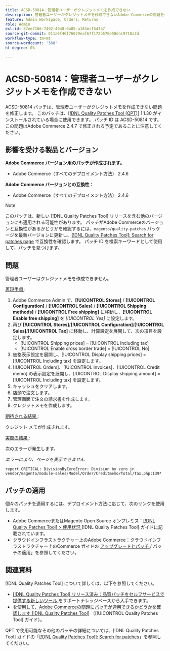```yaml
---
title: ACSD-50814：管理者ユーザーがクレジットメモを作成できない
description: 管理者ユーザーがクレジットメモを作成できないAdobe Commerceの問題を修正するには、ACSD-50814 パッチを適用します。
feature: Admin Workspace, Orders, Returns
role: Admin
exl-id: 87ee7166-7492-4948-9a85-a183ecf54fa7
source-git-commit: 011a6f46f76029eaf67f172b576e58dac9710a3d
workflow-type: tm+mt
source-wordcount: '368'
ht-degree: 0%

---
```


# ACSD-50814：管理者ユーザーがクレジットメモを作成できない

ACSD-50814 パッチは、管理者ユーザーがクレジットメモを作成できない問題を修正します。 このパッチは、[[!DNL Quality Patches Tool (QPT)]](https://experienceleague.adobe.com/en/docs/commerce-operations/tools/quality-patches-tool/quality-patches-tool-to-self-serve-quality-patches) 1.1.30 がインストールされている場合に使用できます。 パッチ ID は ACSD-50814 です。 この問題はAdobe Commerce 2.4.7 で修正される予定であることに注意してください。

## 影響を受ける製品とバージョン

**Adobe Commerce バージョン用のパッチが作成されます。**

* Adobe Commerce（すべてのデプロイメント方法） 2.4.6

**Adobe Commerce バージョンとの互換性：**

* Adobe Commerce（すべてのデプロイメント方法） 2.4.6

>[!NOTE]
>
>このパッチは、新しい [!DNL Quality Patches Tool] リリースを含む他のバージョンにも適用される可能性があります。 パッチがAdobe Commerceのバージョンと互換性があるかどうかを確認するには、`magento/quality-patches` パッケージを最新バージョンに更新し、[[!DNL Quality Patches Tool]: Search for patches page](https://experienceleague.adobe.com/tools/commerce-quality-patches/index.html) で互換性を確認します。 パッチ ID を検索キーワードとして使用して、パッチを見つけます。

## 問題

管理者ユーザーはクレジットメモを作成できません。

<u> 再現手順 </u>:

1. Adobe Commerce Admin で、**[!UICONTROL Stores]** / **[!UICONTROL Configuration]** / **[!UICONTROL Sales]** / **[!UICONTROL Shipping methods]** / **[!UICONTROL Free shipping]** に移動し、**[!UICONTROL Enable free shipping]** を *[!UICONTROL Yes]* に設定します。
1. 再び **[!UICONTROL Stores]**/**[!UICONTROL Configuration]**/**[!UICONTROL Sales]**/**[!UICONTROL Tax]** に移動し、計算設定を展開して、次の項目を設定します。
   * [!UICONTROL Shipping prices] = [!UICONTROL Including tax]
   * [!UICONTROL Enable cross border trade] = [!UICONTROL No]
1. 価格表示設定を展開し、[!UICONTROL Display shipping prices] = [!UICONTROL Including tax] を設定します。
1. [!UICONTROL Orders]、[!UICONTROL Invoices]、[!UICONTROL Credit memo] の表示設定を展開し、[!UICONTROL Display shipping amount] = [!UICONTROL Including tax] を設定します。
1. キャッシュをクリアします。
1. 店頭で注文します。
1. 管理画面で注文の請求書を作成します。
1. クレジットメモを作成します。

<u> 期待される結果 </u>:

クレジット メモが作成されます。

<u> 実際の結果 </u>:

次のエラーが発生します。

*エラーにより、ページを表示できません*

```
report.CRITICAL: DivisionByZeroError: Division by zero in vendor/magento/module-sales/Model/Order/Creditmemo/Total/Tax.php:139*
```

## パッチの適用

個々のパッチを適用するには、デプロイメント方法に応じて、次のリンクを使用します。

* Adobe CommerceまたはMagento Open Source オンプレミス：[[!DNL Quality Patches Tool] > 使用状況 ](/help/tools/quality-patches-tool/usage.md)[!DNL Quality Patches Tool] ガイドに記載されています。
* クラウドインフラストラクチャー上のAdobe Commerce：クラウドインフラストラクチャー上のCommerce ガイドの [ アップグレードとパッチ ](https://experienceleague.adobe.com/docs/commerce-cloud-service/user-guide/develop/upgrade/apply-patches.html)/ パッチの適用」を参照してください。

## 関連資料

[!DNL Quality Patches Tool] について詳しくは、以下を参照してください。

* [[!DNL Quality Patches Tool]  リリース済み：品質パッチをセルフサービスで提供する新しいツール ](https://experienceleague.adobe.com/en/docs/commerce-operations/tools/quality-patches-tool/quality-patches-tool-to-self-serve-quality-patches) をサポートナレッジベースから入手できます。
* [ を使用して、Adobe Commerceの問題にパッチが適用できるかどうかを確認します  [!DNL Quality Patches Tool]](/help/tools/quality-patches-tool/patches-available-in-qpt/check-patch-for-magento-issue-with-magento-quality-patches.md) （[!UICONTROL Quality Patches Tool] ガイド）。


QPT で使用可能なその他のパッチの詳細については、[!DNL Quality Patches Tool] ガイドの「[[!DNL Quality Patches Tool]: Search for patches](https://experienceleague.adobe.com/tools/commerce-quality-patches/index.html)」を参照してください。
